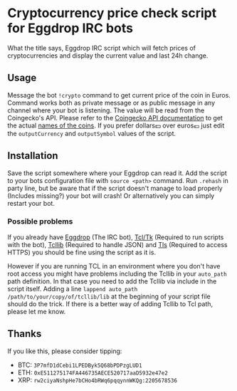 # Cryptocurrency price check script for Eggdrop IRC bots

What the title says, Eggdrop IRC script which will fetch prices of cryptocurrencies and display the current value and last 24h change.

## Usage

Message the bot `!crypto` command to get current price of the coin in Euros. Command works both as private message or as public message in any channel where your bot is listening. The value will be read from the Coingecko's API. Please refer to the [Coingecko API documentation](https://www.coingecko.com/api/documentations/v3) to get the actual [names of the coins](https://www.coingecko.com/api/documentations/v3#/coins/get_coins_list). If you prefer dollars💵 over euros💶 just edit the `outputCurrency` and `outputSymbol` values of the script.


## Installation

Save the script somewhere where your Eggdrop can read it. Add the script to your bots configuration file with `source <path>` command. Run `.rehash` in party line, but be aware that if the script doesn't manage to load properly (Includes missing?) your bot will crash! Or alternatively you can simply restart your bot.


### Possible problems

If you already have [Eggdrop](https://www.eggheads.org/install) (The IRC bot), [Tcl/Tk](https://www.tcl.tk/software/tcltk/) (Required to run scripts with the bot), [Tcllib](https://www.tcl.tk/software/tcllib/) (Required to handle JSON) and [Tls](https://wiki.tcl-lang.org/page/tls) (Required to access HTTPS) you should be fine using the script as it is.

However if you are running TCL in an environment where you don't have root access you might have problems including the Tcllib in your `auto_path` path definition. In that case you need to add the Tcllib via include in the script itself. Adding a line `lappend auto_path /path/to/your/copy/of/tcllib/lib` at the beginning of your script file should do the trick. If there is a better way of adding Tcllib to Tcl path, please let me know.

## Thanks

If you like this, please consider tipping:

 * BTC: `3P7mfD1dCebi1LPEDByk5Q68bPDPzgLUD1`
 * ETH: `0xE511275174FA446735AECE520717aaD5932e47e2`
 * XRP: `rw2ciyaNshpHe7bCHo4bRWq6pqqynnWKQg:2205678536`
